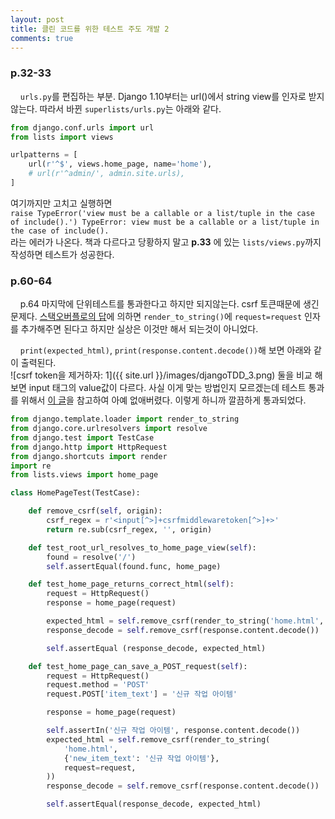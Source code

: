 ```yaml
---
layout: post
title: 클린 코드를 위한 테스트 주도 개발 2
comments: true
---
```

### **p.32-33**
&nbsp;&nbsp;&nbsp; `urls.py`를 편집하는 부분. Django 1.10부터는 url()에서 string view를 인자로 받지 않는다.
따라서 바뀐 `superlists/urls.py`는 아래와 같다.

```python
from django.conf.urls import url
from lists import views

urlpatterns = [
    url(r'^$', views.home_page, name='home'),
    # url(r'^admin/', admin.site.urls),
]
```

여기까지만 고치고 실행하면     
`raise TypeError('view must be a callable or a list/tuple in the case of include().')
TypeError: view must be a callable or a list/tuple in the case of include().`     
라는 에러가 나온다. 책과 다르다고 당황하지 말고 **p.33** 에 있는 `lists/views.py`까지 작성하면 테스트가 성공한다.

### **p.60-64**
&nbsp;&nbsp;&nbsp; p.64 마지막에 단위테스트를 통과한다고 하지만 되지않는다. csrf 토큰때문에 생긴 문제다. [스택오버플로의 답](http://stackoverflow.com/questions/34629261/django-render-to-string-ignores-csrf-token)에 의하면  `render_to_string()`에 `request=request` 인자를 추가해주면 된다고 하지만 실상은 이것만 해서 되는것이 아니었다.    

&nbsp;&nbsp;&nbsp; `print(expected_html)`, `print(response.content.decode())`해 보면 아래와 같이 출력된다.   
![csrf token을 제거하자: 1]({{ site.url }}/images/djangoTDD_3.png)
둘을 비교 해 보면 input 태그의 value값이 다르다. 사실 이게 맞는 방법인지 모르겠는데 테스트 통과를 위해서 [이 글](https://www.reddit.com/r/learnpython/comments/3vjxzn/django_unit_testing_csrf_token_in_html_assertion/)을 참고하여 아예 없애버렸다. 이렇게 하니까 깔끔하게 통과되었다.

```python
from django.template.loader import render_to_string
from django.core.urlresolvers import resolve
from django.test import TestCase
from django.http import HttpRequest
from django.shortcuts import render
import re
from lists.views import home_page

class HomePageTest(TestCase):

    def remove_csrf(self, origin):
        csrf_regex = r'<input[^>]+csrfmiddlewaretoken[^>]+>'
        return re.sub(csrf_regex, '', origin)

    def test_root_url_resolves_to_home_page_view(self):
        found = resolve('/')
        self.assertEqual(found.func, home_page)

    def test_home_page_returns_correct_html(self):
        request = HttpRequest()
        response = home_page(request)

        expected_html = self.remove_csrf(render_to_string('home.html', request=request))
        response_decode = self.remove_csrf(response.content.decode())

        self.assertEqual (response_decode, expected_html)

    def test_home_page_can_save_a_POST_request(self):
        request = HttpRequest()
        request.method = 'POST'
        request.POST['item_text'] = '신규 작업 아이템'

        response = home_page(request)

        self.assertIn('신규 작업 아이템', response.content.decode())
        expected_html = self.remove_csrf(render_to_string(
            'home.html',
            {'new_item_text': '신규 작업 아이템'},
            request=request,
        ))
        response_decode = self.remove_csrf(response.content.decode())

        self.assertEqual(response_decode, expected_html)
```
